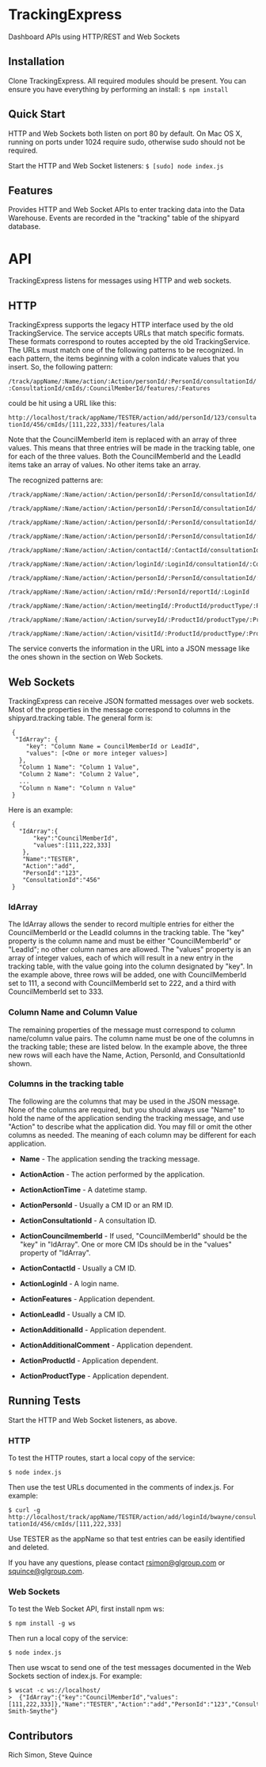 # TrackingExpress
Dashboard APIs using HTTP/REST and Web Sockets

## Installation

Clone TrackingExpress. All required modules should be present.
You can ensure you have everything by performing an install:
`$ npm install`

## Quick Start

HTTP and Web Sockets both listen on port 80 by default. On Mac OS X,
running on ports under 1024 require sudo, otherwise sudo should not be
required.

Start the HTTP and Web Socket listeners:
`$ [sudo] node index.js`
    
## Features

Provides HTTP and Web Socket APIs to enter tracking data into the Data Warehouse.
Events are recorded in the "tracking" table of the shipyard database.

# API
TrackingExpress listens for messages using HTTP and web sockets.

## HTTP
TrackingExpress supports the legacy HTTP interface used by the old TrackingService.
The service accepts URLs that match specific formats. These formats correspond to routes 
accepted by the old TrackingService. The URLs must match one of the following patterns 
to be recognized. In each pattern, the items beginning with a colon indicate values 
that you insert. So, the following pattern:

`/track/appName/:Name/action/:Action/personId/:PersonId/consultationId/:ConsultationId/cmIds/:CouncilMemberId/features/:Features`

could be hit using a URL like this:

`http://localhost/track/appName/TESTER/action/add/personId/123/consultationId/456/cmIds/[111,222,333]/features/lala`

Note that the CouncilMemberId item is replaced with an array of three values. This means that three entries will be made
in the tracking table, one for each of the three values. Both the CouncilMemberId and the LeadId items take an array of values.
No other items take an array.

The recognized patterns are:
```
/track/appName/:Name/action/:Action/personId/:PersonId/consultationId/:ConsultationId/cmIds/:CouncilMemberId/features/:Features

/track/appName/:Name/action/:Action/personId/:PersonId/consultationId/:ConsultationId/cmIds/:CouncilMemberId

/track/appName/:Name/action/:Action/personId/:PersonId/consultationId/:ConsultationId/originalcmId/:AdditionalId/cmIds/:CouncilMemberId

/track/appName/:Name/action/:Action/personId/:PersonId/consultationId/:ConsultationId/originalcmId/:AdditionalId/personName/:AdditionalComment/cmIds/:CouncilMemberId

/track/appName/:Name/action/:Action/contactId/:ContactId/consultationId/:ConsultationId/cmIds/:CouncilMemberId

/track/appName/:Name/action/:Action/loginId/:LoginId/consultationId/:ConsultationId/cmIds/:CouncilMemberId

/track/appName/:Name/action/:Action/personId/:PersonId/consultationId/:ConsultationId/leadIds/:LeadId

/track/appName/:Name/action/:Action/rmId/:PersonId/reportId/:LoginId

/track/appName/:Name/action/:Action/meetingId/:ProductId/productType/:ProductType/cmIds/:CouncilMemberId

/track/appName/:Name/action/:Action/surveyId/:ProductId/productType/:ProductType/cmIds/:CouncilMemberId

/track/appName/:Name/action/:Action/visitId/:ProductId/productType/:ProductType/cmIds/:CouncilMemberId
```

The service converts the information in the URL into a JSON message like the ones shown in the section on Web Sockets.

## Web Sockets
TrackingExpress can receive JSON formatted messages over web sockets. Most of the properties 
in the message correspond to columns in the shipyard.tracking table. The general form is:

``` 
 {
  "IdArray": {
     "key": "Column Name = CouncilMemberId or LeadId",
     "values": [<One or more integer values>]
   },
   "Column 1 Name": "Column 1 Value",
   "Column 2 Name": "Column 2 Value",
   ...
   "Column n Name": "Column n Value"
 } 
```

Here is an example:
```
 {
   "IdArray":{
       "key":"CouncilMemberId",
	   "values":[111,222,333]
	},
	"Name":"TESTER",
	"Action":"add",
	"PersonId":"123",
	"ConsultationId":"456"
 } 
```
 
### IdArray
The IdArray allows the sender to record multiple entries for either the CouncilMemberId or the LeadId columns
in the tracking table. The "key" property is the column name and must be either "CouncilMemberId" or "LeadId"; no other column names are allowed.
The "values" property is an array of integer values, each of which will result in a new entry in the tracking  table, with the value going
into the column designated by "key". In the example above, three rows will be added, one with CouncilMemberId set to 111, a second with
CouncilMemberId set to 222, and a third with CouncilMemberId set to 333. 

### Column Name and Column Value
The remaining properties of the message must correspond to column name/column value pairs. The column name must be
one of the columns in the tracking table; these are listed below. In the example above, the three new rows will each have 
the Name, Action, PersonId, and ConsultationId shown.

### Columns in the tracking table
The following are the columns that may be used in the JSON message. None of the columns are required, but you should always use "Name" to hold the
name of the application sending the tracking message, and use "Action" to describe what the application did. You may fill or omit the other
columns as needed. The meaning of each column may be different for each application.

* **Name** - The application sending the tracking message.

* **ActionAction** - The action performed by the application.

* **ActionActionTime** - A datetime stamp.

* **ActionPersonId** - Usually a CM ID or an RM ID.

* **ActionConsultationId** - A consultation ID.

* **ActionCouncilmemberId** - If used, "CouncilMemberId" should be the "key" in "IdArray". One or more CM IDs should be in the "values" property of "IdArray".

* **ActionContactId** - Usually a CM ID.

* **ActionLoginId** - A login name.

* **ActionFeatures** - Application dependent.

* **ActionLeadId** - Usually a CM ID.

* **ActionAdditionalId** - Application dependent.

* **ActionAdditionalComment** - Application dependent.

* **ActionProductId** - Application dependent.

* **ActionProductType** - Application dependent.


## Running Tests

Start the HTTP and Web Socket listeners, as above.

### HTTP
To test the HTTP routes, start a local copy of the service:

`$ node index.js`

Then use the test URLs documented in the comments of index.js. For example:

`$ curl -g http://localhost/track/appName/TESTER/action/add/loginId/bwayne/consultationId/456/cmIds/[111,222,333]`

Use TESTER as the appName so that test entries can be easily identified and deleted.

If you have any questions, please contact rsimon@glgroup.com or squince@glgroup.com.

### Web Sockets
To test the Web Socket API, first install npm ws:

`$ npm install -g ws`
	
Then run a local copy of the service:

`$ node index.js`

Then use wscat to send one of the test messages documented in the Web Sockets section of index.js. For example:
	
```
$ wscat -c ws://localhost/
>  {"IdArray":{"key":"CouncilMemberId","values":[111,222,333]},"Name":"TESTER","Action":"add","PersonId":"123","ConsultationId":"456","AdditionalId":"777","AdditionalComment":"Fred Smith-Smythe"}
```

## Contributors
Rich Simon, Steve Quince
